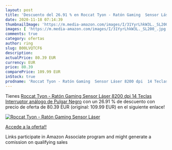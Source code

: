 ```yaml
---
layout: post
title: 'Descuento del 26.91 % en Roccat Tyon - Ratón Gaming  Sensor Láser'
date: 2020-11-18 07:14:39
thumbnailImage: 'https://m.media-amazon.com/images/I/31YyrLhkW3L._SL200_.jpg'
images: [ 'https://m.media-amazon.com/images/I/31YyrLhkW3L._SL200_.jpg' ]
comments: true
category: ofertas
author: ring
slug: B00LVQTCF6
description:
actualPrice: 80.39 EUR
currency: EUR
price: 80.39
comparePrice: 109.99 EUR
inStock: true
prodname: 'Roccat Tyon - Ratón Gaming  Sensor Láser 8200 dpi  14 Teclas  Interruptor análogo de Pulgar   Negro'
---
```


Tienes [Roccat Tyon - Ratón Gaming  Sensor Láser 8200 dpi  14 Teclas  Interruptor análogo de Pulgar   Negro](https://www.amazon.es/dp/B00LVQTCF6/?tag=tolees-21) con un 26.91 % de descuento con precio de oferta de 80.39 EUR (original: 109.99 EUR) en el siguiente enlace!

[![Roccat Tyon - Ratón Gaming  Sensor Láser](https://m.media-amazon.com/images/I/31YyrLhkW3L._SL200_.jpg)](https://www.amazon.es/dp/B00LVQTCF6/?tag=tolees-21)

[Accede a la oferta!!](https://www.amazon.es/dp/B00LVQTCF6/?tag=tolees-21)

Links participate in Amazon Associate program and might generate a comission on qualifying sales


